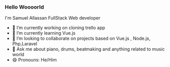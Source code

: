 ### Hello Woooorld

I'm Samuel Allassan FullStack Web developer 
- 🔭 I’m currently working on cloning trello app 
- 🌱 I’m currently learning Vue.js
- 👯 I’m looking to collaborate on projects based on Vue.js , Node.js, Php,Laravel
- 💬 Ask me about piano, drums, beatmaking and anything related to music world 
- 😄 Pronouns: He/Him
